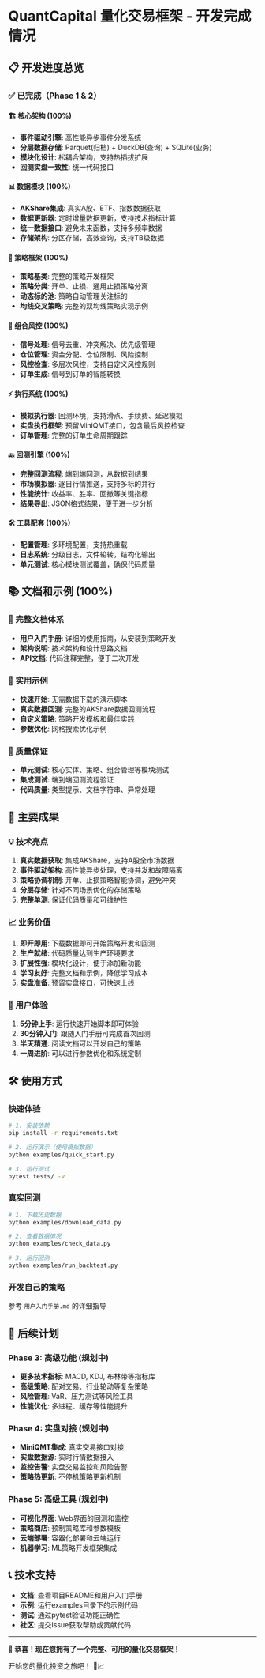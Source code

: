 # QuantCapital 量化交易框架 - 开发完成情况

## 📋 开发进度总览

### ✅ 已完成（Phase 1 & 2）

#### 🏗️ 核心架构 (100%)
- **事件驱动引擎**: 高性能异步事件分发系统
- **分层数据存储**: Parquet(归档) + DuckDB(查询) + SQLite(业务)
- **模块化设计**: 松耦合架构，支持热插拔扩展
- **回测实盘一致性**: 统一代码接口

#### 📊 数据模块 (100%) 
- **AKShare集成**: 真实A股、ETF、指数数据获取
- **数据更新器**: 定时增量数据更新，支持技术指标计算
- **统一数据接口**: 避免未来函数，支持多频率数据
- **存储架构**: 分区存储，高效查询，支持TB级数据

#### 🎯 策略框架 (100%)
- **策略基类**: 完整的策略开发框架
- **策略分类**: 开单、止损、通用止损策略分离
- **动态标的池**: 策略自动管理关注标的
- **均线交叉策略**: 完整的双均线策略实现示例

#### 💼 组合风控 (100%)
- **信号处理**: 信号去重、冲突解决、优先级管理
- **仓位管理**: 资金分配、仓位限制、风险控制
- **风控检查**: 多层次风控，支持自定义风控规则
- **订单生成**: 信号到订单的智能转换

#### ⚡ 执行系统 (100%)
- **模拟执行器**: 回测环境，支持滑点、手续费、延迟模拟
- **实盘执行框架**: 预留MiniQMT接口，包含最后风控检查
- **订单管理**: 完整的订单生命周期跟踪

#### 🔙 回测引擎 (100%)
- **完整回测流程**: 端到端回测，从数据到结果
- **市场模拟器**: 逐日行情推送，支持多标的并行
- **性能统计**: 收益率、胜率、回撤等关键指标
- **结果导出**: JSON格式结果，便于进一步分析

#### 🛠️ 工具配套 (100%)
- **配置管理**: 多环境配置，支持热重载
- **日志系统**: 分级日志，文件轮转，结构化输出
- **单元测试**: 核心模块测试覆盖，确保代码质量

## 📚 文档和示例 (100%)

### 📖 完整文档体系
- **用户入门手册**: 详细的使用指南，从安装到策略开发
- **架构说明**: 技术架构和设计思路文档
- **API文档**: 代码注释完整，便于二次开发

### 🎯 实用示例
- **快速开始**: 无需数据下载的演示脚本
- **真实数据回测**: 完整的AKShare数据回测流程
- **自定义策略**: 策略开发模板和最佳实践
- **参数优化**: 网格搜索优化示例

### 🧪 质量保证
- **单元测试**: 核心实体、策略、组合管理等模块测试
- **集成测试**: 端到端回测流程验证
- **代码质量**: 类型提示、文档字符串、异常处理

## 🎉 主要成果

### 💡 技术亮点

1. **真实数据获取**: 集成AKShare，支持A股全市场数据
2. **事件驱动架构**: 高性能异步处理，支持并发和故障隔离
3. **策略协调机制**: 开单、止损策略智能协调，避免冲突
4. **分层存储**: 针对不同场景优化的存储策略
5. **完整单测**: 保证代码质量和可维护性

### 📈 业务价值

1. **即开即用**: 下载数据即可开始策略开发和回测
2. **生产就绪**: 代码质量达到生产环境要求
3. **扩展性强**: 模块化设计，便于添加新功能
4. **学习友好**: 完整文档和示例，降低学习成本
5. **实盘准备**: 预留实盘接口，可快速上线

### 🎯 用户体验

1. **5分钟上手**: 运行快速开始脚本即可体验
2. **30分钟入门**: 跟随入门手册可完成首次回测
3. **半天精通**: 阅读文档可以开发自己的策略
4. **一周进阶**: 可以进行参数优化和系统定制

## 🛠️ 使用方式

### 快速体验
```bash
# 1. 安装依赖
pip install -r requirements.txt

# 2. 运行演示（使用模拟数据）
python examples/quick_start.py

# 3. 运行测试
pytest tests/ -v
```

### 真实回测
```bash
# 1. 下载历史数据
python examples/download_data.py

# 2. 查看数据情况
python examples/check_data.py

# 3. 运行回测
python examples/run_backtest.py
```

### 开发自己的策略
参考 `用户入门手册.md` 的详细指导

## 🚀 后续计划

### Phase 3: 高级功能 (规划中)
- **更多技术指标**: MACD, KDJ, 布林带等指标库
- **高级策略**: 配对交易、行业轮动等复杂策略
- **风险管理**: VaR、压力测试等风险工具
- **性能优化**: 多进程、缓存等性能提升

### Phase 4: 实盘对接 (规划中)
- **MiniQMT集成**: 真实交易接口对接
- **实盘数据源**: 实时行情数据接入
- **监控告警**: 实盘交易监控和风险告警
- **策略热更新**: 不停机策略更新机制

### Phase 5: 高级工具 (规划中)
- **可视化界面**: Web界面的回测和监控
- **策略商店**: 预制策略库和参数模板
- **云端部署**: 容器化部署和云端运行
- **机器学习**: ML策略开发框架集成

## 📞 技术支持

- **文档**: 查看项目README和用户入门手册
- **示例**: 运行examples目录下的示例代码
- **测试**: 通过pytest验证功能正确性
- **社区**: 提交Issue获取帮助或贡献代码

---

**🎉 恭喜！现在您拥有了一个完整、可用的量化交易框架！**

开始您的量化投资之旅吧！ 🚀📈